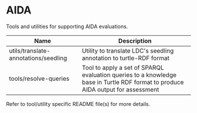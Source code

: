 # AIDA

Tools and utilities for supporting AIDA evaluations.

| Name | Description |
|---|---|
| utils/translate-annotations/seedling | Utility to translate LDC's seedling annotation to turtle-RDF format |
| tools/resolve-queries | Tool to apply a set of SPARQL evaluation queries to a knowledge base in Turtle RDF format to produce AIDA output for assessment |

Refer to tool/utility specific README file(s) for more details.
